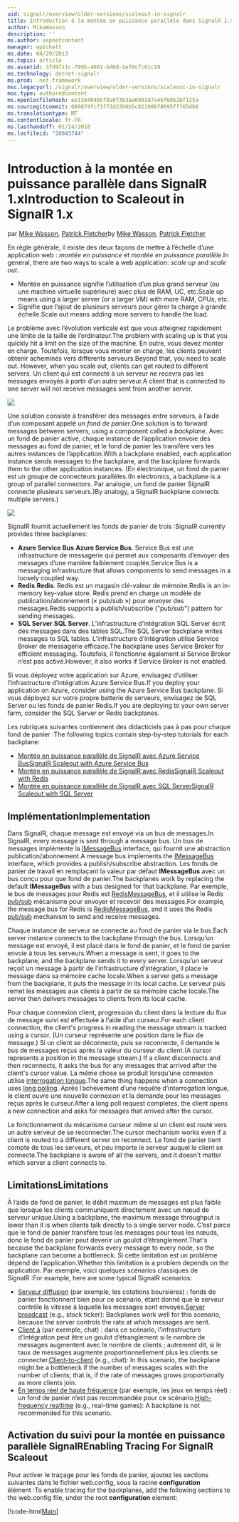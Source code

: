 ```yaml
---
uid: signalr/overview/older-versions/scaleout-in-signalr
title: Introduction à la montée en puissance parallèle dans SignalR 1.x | Documents Microsoft
author: MikeWasson
description: ''
ms.author: aspnetcontent
manager: wpickett
ms.date: 04/29/2013
ms.topic: article
ms.assetid: 3fd9f11c-799b-4001-bd60-1e70cfc61c19
ms.technology: dotnet-signalr
ms.prod: .net-framework
msc.legacyurl: /signalr/overview/older-versions/scaleout-in-signalr
msc.type: authoredcontent
ms.openlocfilehash: ee3384046bf8a0f363aa6801d7a46f68b2bf125a
ms.sourcegitcommit: 060879fcf3f73d2366b5c811986f8695fff65db8
ms.translationtype: MT
ms.contentlocale: fr-FR
ms.lasthandoff: 01/24/2018
ms.locfileid: "28043744"
---
```

<a name="introduction-to-scaleout-in-signalr-1x"></a><span data-ttu-id="9dee6-102">Introduction à la montée en puissance parallèle dans SignalR 1.x</span><span class="sxs-lookup"><span data-stu-id="9dee6-102">Introduction to Scaleout in SignalR 1.x</span></span>
====================
<span data-ttu-id="9dee6-103">par [Mike Wasson](https://github.com/MikeWasson), [Patrick Fletcher](https://github.com/pfletcher)</span><span class="sxs-lookup"><span data-stu-id="9dee6-103">by [Mike Wasson](https://github.com/MikeWasson), [Patrick Fletcher](https://github.com/pfletcher)</span></span>

<span data-ttu-id="9dee6-104">En règle générale, il existe des deux façons de mettre à l’échelle d’une application web : *montée en puissance* et *montée en puissance parallèle*.</span><span class="sxs-lookup"><span data-stu-id="9dee6-104">In general, there are two ways to scale a web application: *scale up* and *scale out*.</span></span>

- <span data-ttu-id="9dee6-105">Montée en puissance signifie l’utilisation d’un plus grand serveur (ou une machine virtuelle supérieure) avec plus de RAM, UC, etc.</span><span class="sxs-lookup"><span data-stu-id="9dee6-105">Scale up means using a larger server (or a larger VM) with more RAM, CPUs, etc.</span></span>
- <span data-ttu-id="9dee6-106">Signifie que l’ajout de plusieurs serveurs pour gérer la charge à grande échelle.</span><span class="sxs-lookup"><span data-stu-id="9dee6-106">Scale out means adding more servers to handle the load.</span></span>

<span data-ttu-id="9dee6-107">Le problème avec l’évolution verticale est que vous atteignez rapidement une limite de la taille de l’ordinateur.</span><span class="sxs-lookup"><span data-stu-id="9dee6-107">The problem with scaling up is that you quickly hit a limit on the size of the machine.</span></span> <span data-ttu-id="9dee6-108">En outre, vous devez monter en charge. Toutefois, lorsque vous monter en charge, les clients peuvent obtenir acheminés vers différents serveurs.</span><span class="sxs-lookup"><span data-stu-id="9dee6-108">Beyond that, you need to scale out. However, when you scale out, clients can get routed to different servers.</span></span> <span data-ttu-id="9dee6-109">Un client qui est connecté à un serveur ne recevra pas les messages envoyés à partir d’un autre serveur.</span><span class="sxs-lookup"><span data-stu-id="9dee6-109">A client that is connected to one server will not receive messages sent from another server.</span></span>

![](scaleout-in-signalr/_static/image1.png)

<span data-ttu-id="9dee6-110">Une solution consiste à transférer des messages entre serveurs, à l’aide d’un composant appelé un *fond de panier*.</span><span class="sxs-lookup"><span data-stu-id="9dee6-110">One solution is to forward messages between servers, using a component called a *backplane*.</span></span> <span data-ttu-id="9dee6-111">Avec un fond de panier activé, chaque instance de l’application envoie des messages au fond de panier, et le fond de panier les transfère vers les autres instances de l’application.</span><span class="sxs-lookup"><span data-stu-id="9dee6-111">With a backplane enabled, each application instance sends messages to the backplane, and the backplane forwards them to the other application instances.</span></span> <span data-ttu-id="9dee6-112">(En électronique, un fond de panier est un groupe de connecteurs parallèles.</span><span class="sxs-lookup"><span data-stu-id="9dee6-112">(In electronics, a backplane is a group of parallel connectors.</span></span> <span data-ttu-id="9dee6-113">Par analogie, un fond de panier SignalR connecte plusieurs serveurs.)</span><span class="sxs-lookup"><span data-stu-id="9dee6-113">By analogy, a SignalR backplane connects multiple servers.)</span></span>

![](scaleout-in-signalr/_static/image2.png)

<span data-ttu-id="9dee6-114">SignalR fournit actuellement les fonds de panier de trois :</span><span class="sxs-lookup"><span data-stu-id="9dee6-114">SignalR currently provides three backplanes:</span></span>

- <span data-ttu-id="9dee6-115">**Azure Service Bus**.</span><span class="sxs-lookup"><span data-stu-id="9dee6-115">**Azure Service Bus**.</span></span> <span data-ttu-id="9dee6-116">Service Bus est une infrastructure de messagerie qui permet aux composants d’envoyer des messages d’une manière faiblement couplée.</span><span class="sxs-lookup"><span data-stu-id="9dee6-116">Service Bus is a messaging infrastructure that allows components to send messages in a loosely coupled way.</span></span>
- <span data-ttu-id="9dee6-117">**Redis**.</span><span class="sxs-lookup"><span data-stu-id="9dee6-117">**Redis**.</span></span> <span data-ttu-id="9dee6-118">Redis est un magasin clé-valeur de mémoire.</span><span class="sxs-lookup"><span data-stu-id="9dee6-118">Redis is an in-memory key-value store.</span></span> <span data-ttu-id="9dee6-119">Redis prend en charge un modèle de publication/abonnement (« pub/sub ») pour envoyer des messages.</span><span class="sxs-lookup"><span data-stu-id="9dee6-119">Redis supports a publish/subscribe ("pub/sub") pattern for sending messages.</span></span>
- <span data-ttu-id="9dee6-120">**SQL Server**.</span><span class="sxs-lookup"><span data-stu-id="9dee6-120">**SQL Server**.</span></span> <span data-ttu-id="9dee6-121">L’infrastructure d’intégration SQL Server écrit des messages dans des tables SQL.</span><span class="sxs-lookup"><span data-stu-id="9dee6-121">The SQL Server backplane writes messages to SQL tables.</span></span> <span data-ttu-id="9dee6-122">L’infrastructure d’intégration utilise Service Broker de messagerie efficace.</span><span class="sxs-lookup"><span data-stu-id="9dee6-122">The backplane uses Service Broker for efficient messaging.</span></span> <span data-ttu-id="9dee6-123">Toutefois, il fonctionne également si Service Broker n’est pas activé.</span><span class="sxs-lookup"><span data-stu-id="9dee6-123">However, it also works if Service Broker is not enabled.</span></span>

<span data-ttu-id="9dee6-124">Si vous déployez votre application sur Azure, envisagez d’utiliser l’infrastructure d’intégration Azure Service Bus.</span><span class="sxs-lookup"><span data-stu-id="9dee6-124">If you deploy your application on Azure, consider using the Azure Service Bus backplane.</span></span> <span data-ttu-id="9dee6-125">Si vous déployez sur votre propre batterie de serveurs, envisagez de SQL Server ou les fonds de panier Redis.</span><span class="sxs-lookup"><span data-stu-id="9dee6-125">If you are deploying to your own server farm, consider the SQL Server or Redis backplanes.</span></span>

<span data-ttu-id="9dee6-126">Les rubriques suivantes contiennent des didacticiels pas à pas pour chaque fond de panier :</span><span class="sxs-lookup"><span data-stu-id="9dee6-126">The following topics contain step-by-step tutorials for each backplane:</span></span>

- [<span data-ttu-id="9dee6-127">Montée en puissance parallèle de SignalR avec Azure Service Bus</span><span class="sxs-lookup"><span data-stu-id="9dee6-127">SignalR Scaleout with Azure Service Bus</span></span>](scaleout-with-windows-azure-service-bus.md)
- [<span data-ttu-id="9dee6-128">Montée en puissance parallèle de SignalR avec Redis</span><span class="sxs-lookup"><span data-stu-id="9dee6-128">SignalR Scaleout with Redis</span></span>](scaleout-with-redis.md)
- [<span data-ttu-id="9dee6-129">Montée en puissance parallèle de SignalR avec SQL Server</span><span class="sxs-lookup"><span data-stu-id="9dee6-129">SignalR Scaleout with SQL Server</span></span>](scaleout-with-sql-server.md)

## <a name="implementation"></a><span data-ttu-id="9dee6-130">Implémentation</span><span class="sxs-lookup"><span data-stu-id="9dee6-130">Implementation</span></span>

<span data-ttu-id="9dee6-131">Dans SignalR, chaque message est envoyé via un bus de messages.</span><span class="sxs-lookup"><span data-stu-id="9dee6-131">In SignalR, every message is sent through a message bus.</span></span> <span data-ttu-id="9dee6-132">Un bus de messages implémente la [IMessageBus](https://msdn.microsoft.com/library/microsoft.aspnet.signalr.messaging.imessagebus(v=vs.100).aspx) interface, qui fournit une abstraction publication/abonnement.</span><span class="sxs-lookup"><span data-stu-id="9dee6-132">A message bus implements the [IMessageBus](https://msdn.microsoft.com/library/microsoft.aspnet.signalr.messaging.imessagebus(v=vs.100).aspx) interface, which provides a publish/subscribe abstraction.</span></span> <span data-ttu-id="9dee6-133">Les fonds de panier de travail en remplaçant la valeur par défaut **IMessageBus** avec un bus conçu pour que fond de panier.</span><span class="sxs-lookup"><span data-stu-id="9dee6-133">The backplanes work by replacing the default **IMessageBus** with a bus designed for that backplane.</span></span> <span data-ttu-id="9dee6-134">Par exemple, le bus de messages pour Redis est [RedisMessageBus](https://msdn.microsoft.com/library/microsoft.aspnet.signalr.redis.redismessagebus(v=vs.100).aspx), et il utilise le Redis [pub/sub](http://redis.io/topics/pubsub) mécanisme pour envoyer et recevoir des messages.</span><span class="sxs-lookup"><span data-stu-id="9dee6-134">For example, the message bus for Redis is [RedisMessageBus](https://msdn.microsoft.com/library/microsoft.aspnet.signalr.redis.redismessagebus(v=vs.100).aspx), and it uses the Redis [pub/sub](http://redis.io/topics/pubsub) mechanism to send and receive messages.</span></span>

<span data-ttu-id="9dee6-135">Chaque instance de serveur se connecte au fond de panier via le bus.</span><span class="sxs-lookup"><span data-stu-id="9dee6-135">Each server instance connects to the backplane through the bus.</span></span> <span data-ttu-id="9dee6-136">Lorsqu’un message est envoyé, il est placé dans le fond de panier, et le fond de panier envoie à tous les serveurs.</span><span class="sxs-lookup"><span data-stu-id="9dee6-136">When a message is sent, it goes to the backplane, and the backplane sends it to every server.</span></span> <span data-ttu-id="9dee6-137">Lorsqu’un serveur reçoit un message à partir de l’infrastructure d’intégration, il place le message dans sa mémoire cache locale.</span><span class="sxs-lookup"><span data-stu-id="9dee6-137">When a server gets a message from the backplane, it puts the message in its local cache.</span></span> <span data-ttu-id="9dee6-138">Le serveur puis remet les messages aux clients à partir de sa mémoire cache locale.</span><span class="sxs-lookup"><span data-stu-id="9dee6-138">The server then delivers messages to clients from its local cache.</span></span>

<span data-ttu-id="9dee6-139">Pour chaque connexion client, progression du client dans la lecture du flux de message suivi est effectuée à l’aide d’un curseur.</span><span class="sxs-lookup"><span data-stu-id="9dee6-139">For each client connection, the client's progress in reading the message stream is tracked using a cursor.</span></span> <span data-ttu-id="9dee6-140">(Un curseur représente une position dans le flux de message.) Si un client se déconnecte, puis se reconnecte, il demande le bus de messages reçus après la valeur du curseur du client.</span><span class="sxs-lookup"><span data-stu-id="9dee6-140">(A cursor represents a position in the message stream.) If a client disconnects and then reconnects, it asks the bus for any messages that arrived after the client's cursor value.</span></span> <span data-ttu-id="9dee6-141">La même chose se produit lorsqu’une connexion utilise [interrogation longue](../getting-started/introduction-to-signalr.md#transports).</span><span class="sxs-lookup"><span data-stu-id="9dee6-141">The same thing happens when a connection uses [long polling](../getting-started/introduction-to-signalr.md#transports).</span></span> <span data-ttu-id="9dee6-142">Après l’achèvement d’une requête d’interrogation longue, le client ouvre une nouvelle connexion et la demande pour les messages reçus après le curseur.</span><span class="sxs-lookup"><span data-stu-id="9dee6-142">After a long poll request completes, the client opens a new connection and asks for messages that arrived after the cursor.</span></span>

<span data-ttu-id="9dee6-143">Le fonctionnement du mécanisme curseur même si un client est routé vers un autre serveur de se reconnecter.</span><span class="sxs-lookup"><span data-stu-id="9dee6-143">The cursor mechanism works even if a client is routed to a different server on reconnect.</span></span> <span data-ttu-id="9dee6-144">Le fond de panier tient compte de tous les serveurs, et peu importe le serveur auquel le client se connecte.</span><span class="sxs-lookup"><span data-stu-id="9dee6-144">The backplane is aware of all the servers, and it doesn't matter which server a client connects to.</span></span>

## <a name="limitations"></a><span data-ttu-id="9dee6-145">Limitations</span><span class="sxs-lookup"><span data-stu-id="9dee6-145">Limitations</span></span>

<span data-ttu-id="9dee6-146">À l’aide de fond de panier, le débit maximum de messages est plus faible que lorsque les clients communiquent directement avec un nœud de serveur unique.</span><span class="sxs-lookup"><span data-stu-id="9dee6-146">Using a backplane, the maximum message throughput is lower than it is when clients talk directly to a single server node.</span></span> <span data-ttu-id="9dee6-147">C’est parce que le fond de panier transfère tous les messages pour tous les nœuds, donc le fond de panier peut devenir un goulot d’étranglement.</span><span class="sxs-lookup"><span data-stu-id="9dee6-147">That's because the backplane forwards every message to every node, so the backplane can become a bottleneck.</span></span> <span data-ttu-id="9dee6-148">Si cette limitation est un problème dépend de l’application.</span><span class="sxs-lookup"><span data-stu-id="9dee6-148">Whether this limitation is a problem depends on the application.</span></span> <span data-ttu-id="9dee6-149">Par exemple, voici quelques scénarios classiques de SignalR :</span><span class="sxs-lookup"><span data-stu-id="9dee6-149">For example, here are some typical SignalR scenarios:</span></span>

- <span data-ttu-id="9dee6-150">[Serveur diffusion](tutorial-server-broadcast-with-aspnet-signalr.md) (par exemple, les cotations boursières) : fonds de panier fonctionnent bien pour ce scénario, étant donné que le serveur contrôle la vitesse à laquelle les messages sont envoyés.</span><span class="sxs-lookup"><span data-stu-id="9dee6-150">[Server broadcast](tutorial-server-broadcast-with-aspnet-signalr.md) (e.g., stock ticker): Backplanes work well for this scenario, because the server controls the rate at which messages are sent.</span></span>
- <span data-ttu-id="9dee6-151">[Client à](tutorial-getting-started-with-signalr.md) (par exemple, chat) : dans ce scénario, l’infrastructure d’intégration peut être un goulot d’étranglement si le nombre de messages augmentent avec le nombre de clients ; autrement dit, si le taux de messages augmente proportionnellement plus les clients se connecter.</span><span class="sxs-lookup"><span data-stu-id="9dee6-151">[Client-to-client](tutorial-getting-started-with-signalr.md) (e.g., chat): In this scenario, the backplane might be a bottleneck if the number of messages scales with the number of clients; that is, if the rate of messages grows proportionally as more clients join.</span></span>
- <span data-ttu-id="9dee6-152">[En temps réel de haute fréquence](tutorial-high-frequency-realtime-with-signalr.md) (par exemple, les jeux en temps réel) : un fond de panier n’est pas recommandée pour ce scénario.</span><span class="sxs-lookup"><span data-stu-id="9dee6-152">[High-frequency realtime](tutorial-high-frequency-realtime-with-signalr.md) (e.g., real-time games): A backplane is not recommended for this scenario.</span></span>

## <a name="enabling-tracing-for-signalr-scaleout"></a><span data-ttu-id="9dee6-153">Activation du suivi pour la montée en puissance parallèle SignalR</span><span class="sxs-lookup"><span data-stu-id="9dee6-153">Enabling Tracing For SignalR Scaleout</span></span>

<span data-ttu-id="9dee6-154">Pour activer le traçage pour les fonds de panier, ajoutez les sections suivantes dans le fichier web.config, sous la racine **configuration** élément :</span><span class="sxs-lookup"><span data-stu-id="9dee6-154">To enable tracing for the backplanes, add the following sections to the web.config file, under the root **configuration** element:</span></span>

[!code-html[Main](scaleout-in-signalr/samples/sample1.html)]
